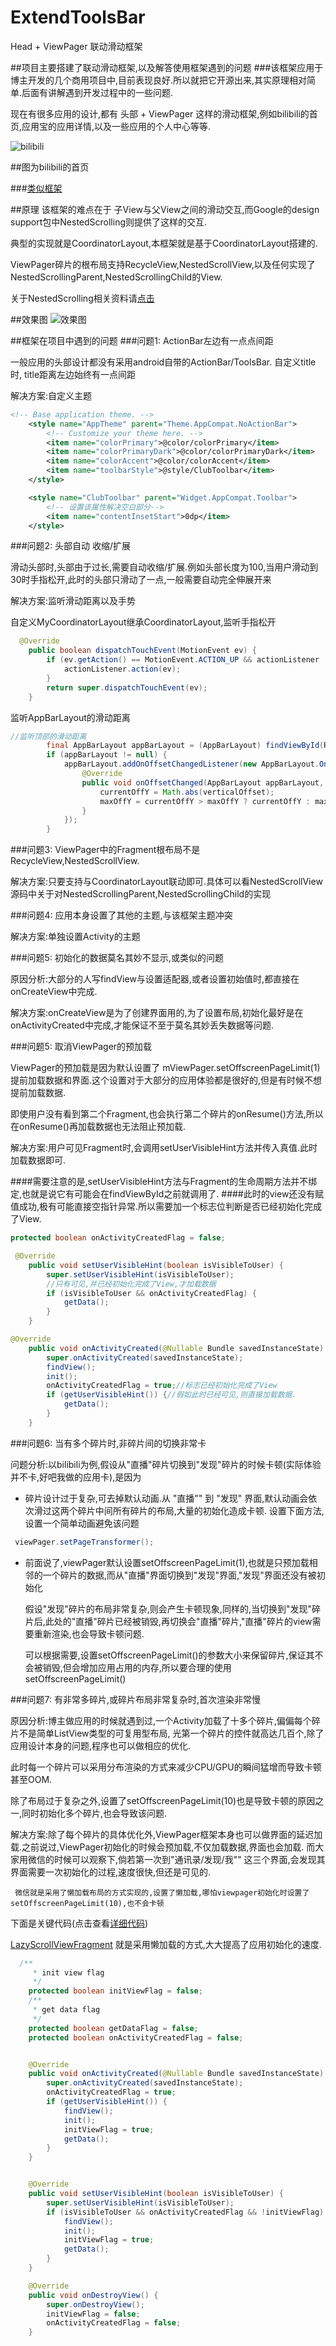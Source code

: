 # ExtendToolsBar
Head + ViewPager 联动滑动框架

##项目主要搭建了联动滑动框架,以及解答使用框架遇到的问题
###该框架应用于博主开发的几个商用项目中,目前表现良好.所以就把它开源出来,其实原理相对简单.后面有讲解遇到开发过程中的一些问题.

现在有很多应用的设计,都有 头部 + ViewPager 这样的滑动框架,例如bilibili的首页,应用宝的应用详情,以及一些应用的个人中心等等.

![bilibili](/img/bilibili_new.png)

##图为bilibili的首页

###[类似框架](https://github.com/cpoopc/ScrollableLayout)

##原理
该框架的难点在于 子View与父View之间的滑动交互,而Google的design support包中NestedScrolling则提供了这样的交互.

典型的实现就是CoordinatorLayout,本框架就是基于CoordinatorLayout搭建的.

ViewPager碎片的根布局支持RecycleView,NestedScrollView,以及任何实现了NestedScrollingParent,NestedScrollingChild的View.

关于NestedScrolling相关资料请[点击](http://www.open-open.com/lib/view/open1440332151780.html)

##效果图
![效果图](/img/xiaoguo.gif)


##框架在项目中遇到的问题
###问题1: ActionBar左边有一点点间距

一般应用的头部设计都没有采用android自带的ActionBar/ToolsBar.
自定义title时, title距离左边始终有一点间距

解决方案:自定义主题
```xml
<!-- Base application theme. -->
    <style name="AppTheme" parent="Theme.AppCompat.NoActionBar">
        <!-- Customize your theme here. -->
        <item name="colorPrimary">@color/colorPrimary</item>
        <item name="colorPrimaryDark">@color/colorPrimaryDark</item>
        <item name="colorAccent">@color/colorAccent</item>
        <item name="toolbarStyle">@style/ClubToolbar</item>
    </style>

    <style name="ClubToolbar" parent="Widget.AppCompat.Toolbar">
        <!-- 设置该属性解决空白部分-->
        <item name="contentInsetStart">0dp</item>
    </style>
```

###问题2: 头部自动 收缩/扩展

滑动头部时,头部由于过长,需要自动收缩/扩展.例如头部长度为100,当用户滑动到30时手指松开,此时的头部只滑动了一点,一般需要自动完全伸展开来

解决方案:监听滑动距离以及手势

自定义MyCoordinatorLayout继承CoordinatorLayout,监听手指松开

```java
  @Override
    public boolean dispatchTouchEvent(MotionEvent ev) {
        if (ev.getAction() == MotionEvent.ACTION_UP && actionListener != null) {
            actionListener.action(ev);
        }
        return super.dispatchTouchEvent(ev);
    }
```

监听AppBarLayout的滑动距离

```java
//监听顶部的滑动距离
        final AppBarLayout appBarLayout = (AppBarLayout) findViewById(R.id.appbar);
        if (appBarLayout != null) {
            appBarLayout.addOnOffsetChangedListener(new AppBarLayout.OnOffsetChangedListener() {
                @Override
                public void onOffsetChanged(AppBarLayout appBarLayout, int verticalOffset) {
                    currentOffY = Math.abs(verticalOffset);
                    maxOffY = currentOffY > maxOffY ? currentOffY : maxOffY;
                }
            });
        }
```


###问题3: ViewPager中的Fragment根布局不是RecycleView,NestedScrollView.

解决方案:只要支持与CoordinatorLayout联动即可.具体可以看NestedScrollView源码中关于对NestedScrollingParent,NestedScrollingChild的实现

###问题4: 应用本身设置了其他的主题,与该框架主题冲突

解决方案:单独设置Activity的主题

###问题5: 初始化的数据莫名其妙不显示,或类似的问题

原因分析:大部分的人写findView与设置适配器,或者设置初始值时,都直接在onCreateView中完成.

解决方案:onCreateView是为了创建界面用的,为了设置布局,初始化最好是在onActivityCreated中完成,才能保证不至于莫名其妙丢失数据等问题.


###问题5: 取消ViewPager的预加载

ViewPager的预加载是因为默认设置了 mViewPager.setOffscreenPageLimit(1) 提前加载数据和界面.这个设置对于大部分的应用体验都是很好的,但是有时候不想提前加载数据.

即使用户没有看到第二个Fragment,也会执行第二个碎片的onResume()方法,所以在onResume()再加载数据也无法阻止预加载.

解决方案:用户可见Fragment时,会调用setUserVisibleHint方法并传入真值.此时加载数据即可.

####需要注意的是,setUserVisibleHint方法与Fragment的生命周期方法并不绑定,也就是说它有可能会在findViewById之前就调用了.
####此时的view还没有赋值成功,极有可能直接空指针异常.所以需要加一个标志位判断是否已经初始化完成了View.

```java
protected boolean onActivityCreatedFlag = false;

 @Override
    public void setUserVisibleHint(boolean isVisibleToUser) {
        super.setUserVisibleHint(isVisibleToUser);
        //只有可见,并已经初始化完成了View,才加载数据
        if (isVisibleToUser && onActivityCreatedFlag) {
            getData();
        }
    }

@Override
    public void onActivityCreated(@Nullable Bundle savedInstanceState) {
        super.onActivityCreated(savedInstanceState);
        findView();
        init();
        onActivityCreatedFlag = true;//标志已经初始化完成了View
        if (getUserVisibleHint()) {//假如此时已经可见,则直接加载数据.
            getData();
        }
    }
```

###问题6: 当有多个碎片时,非碎片间的切换非常卡

问题分析:以bilibili为例,假设从"直播"碎片切换到"发现"碎片的时候卡顿(实际体验并不卡,好吧我做的应用卡),是因为

* 碎片设计过于复杂,可去掉默认动画.从 "直播"" 到 "发现" 界面,默认动画会依次滑过这两个碎片中间所有碎片的布局,大量的初始化造成卡顿.
设置下面方法,设置一个简单动画避免该问题

```java
 viewPager.setPageTransformer();
 ```

* 前面说了,viewPager默认设置setOffscreenPageLimit(1),也就是只预加载相邻的一个碎片的数据,而从"直播"界面切换到"发现"界面,"发现"界面还没有被初始化

    假设"发现"碎片的布局非常复杂,则会产生卡顿现象,同样的,当切换到"发现"碎片后,此处的"直播"碎片已经被销毁,再切换会"直播"碎片,"直播"碎片的view需要重新渲染,也会导致卡顿问题.

    可以根据需要,设置setOffscreenPageLimit()的参数大小来保留碎片,保证其不会被销毁,但会增加应用占用的内存,所以要合理的使用setOffscreenPageLimit()

###问题7: 有非常多碎片,或碎片布局非常复杂时,首次渲染非常慢

原因分析:博主做应用的时候就遇到过,一个Activity加载了十多个碎片,偏偏每个碎片不是简单ListView类型的可复用型布局,
光第一个碎片的控件就高达几百个,除了应用设计本身的问题,程序也可以做相应的优化.

此时每一个碎片可以采用分布渲染的方式来减少CPU/GPU的瞬间猛增而导致卡顿甚至OOM.

除了布局过于复杂之外,设置了setOffscreenPageLimit(10)也是导致卡顿的原因之一,同时初始化多个碎片,也会导致该问题.

解决方案:除了每个碎片的具体优化外,ViewPager框架本身也可以做界面的延迟加载.之前说过,ViewPager初始化的时候会预加载,不仅加载数据,界面也会加载.
     而大家用微信的时候可以观察下,倘若第一次到"通讯录/发现/我"" 这三个界面,会发现其界面需要一次初始化的过程,速度很快,但还是可见的.
     
     微信就是采用了懒加载布局的方式实现的,设置了懒加载,哪怕viewpager初始化时设置了setOffscreenPageLimit(10),也不会卡顿
 
下面是关键代码(点击查看[详细代码](/app/src/main/java/com/siyehua/extendtoolsbar/BaseFragment.java))

[LazyScrollViewFragment](/app/src/main/java/com/siyehua/extendtoolsbar/LazyScrollViewFragment.java)
就是采用懒加载的方式,大大提高了应用初始化的速度.

```java
  /**
     * init view flag
     */
    protected boolean initViewFlag = false;
    /**
     * get data flag
     */
    protected boolean getDataFlag = false;
    protected boolean onActivityCreatedFlag = false;


    @Override
    public void onActivityCreated(@Nullable Bundle savedInstanceState) {
        super.onActivityCreated(savedInstanceState);
        onActivityCreatedFlag = true;
        if (getUserVisibleHint()) {
            findView();
            init();
            initViewFlag = true;
            getData();
        }
    }


    @Override
    public void setUserVisibleHint(boolean isVisibleToUser) {
        super.setUserVisibleHint(isVisibleToUser);
        if (isVisibleToUser && onActivityCreatedFlag && !initViewFlag) {
            findView();
            init();
            initViewFlag = true;
            getData();
        }
    }

    @Override
    public void onDestroyView() {
        super.onDestroyView();
        initViewFlag = false;
        onActivityCreatedFlag = false;
    }
```
     
     
     

